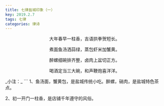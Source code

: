 ```yaml
---
title: 七律盐城印象（一）
key: 2019.2.7
tags: 七律
categories: 律诗
---
```


<p align="center">大年春早一柱香，吉语拱拳贺短长。
</p>
<p align="center">煮面鱼汤洒蒜绿，蒸包虾米加蟹黄。
</p>
<p align="center">醉螺细碗排齐整，卤肉上盆切正方。
</p>
<p align="center">喝酒定当三大碗，和声鞭炮喜洋洋。
</p>
_小注：_
```
1、鱼汤面，蟹黄包，是盐城传统小吃。醉螺，硝肉，是盐城特色茶点。

2、初一开门一柱香，是店铺千年遵守的风俗。

```